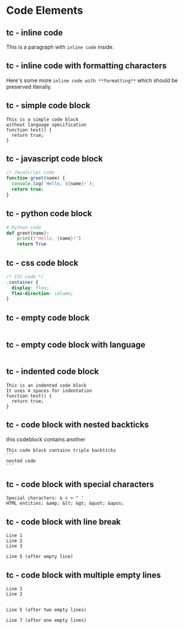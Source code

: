 # Code Elements
<!-- 
TEST REASONING:
Code formatting needs special attention because it affects functionality.
In this test, note that indented code blocks are converted to 
fenced code blocks (```). This is an acceptable transformation that maintains
or enhances functionality while preserving the content and meaning.
-->

## tc - inline code

This is a paragraph with `inline code` inside.

## tc - inline code with formatting characters

Here's some more `inline code with **formatting**` which should be preserved literally.

## tc - simple code block

```
This is a simple code block
without language specification
function test() {
  return true;
}
```

## tc - javascript code block

```javascript
// JavaScript code
function greet(name) {
  console.log(`Hello, ${name}!`);
  return true;
}
```

## tc - python code block

```python
# Python code
def greet(name):
    print(f"Hello, {name}!")
    return True
```

## tc - css code block

```css
/* CSS code */
.container {
  display: flex;
  flex-direction: column;
}
```

## tc - empty code block

```
```

## tc - empty code block with language

```javascript
```

## tc - indented code block

    This is an indented code block
    It uses 4 spaces for indentation
    function test() {
      return true;
    }

## tc - code block with nested backticks

this codeblock contains another

````
This code block contains triple backticks
```
nested code
```
````

## tc - code block with special characters

```
Special characters: & < > " '
HTML entities: &amp; &lt; &gt; &quot; &apos;
```

## tc - code block with line break

```
Line 1
Line 2
Line 3

Line 5 (after empty line)
```

## tc - code block with multiple empty lines

```
Line 1
Line 2


Line 5 (after two empty lines)

Line 7 (after one empty lines)
```